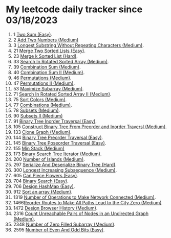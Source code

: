 # My leetcode daily tracker since 03/18/2023
1. 1 [Two Sum (Easy)](https://github.com/calebhuangsea/Leetcode/tree/main/leetcode/src/E1TwoSum).
2. 2 [Add Two Numbers (Medium)](https://github.com/calebhuangsea/Leetcode/tree/main/leetcode/src/M2AddTwoNumbers)
3. 3 [Longest Substring Without Repeating Characters (Medium)](https://github.com/calebhuangsea/Leetcode/tree/main/leetcode/src/M33SearchInRotatedSortedArray).
4. 21 [Merge Two Sorted Lists (Easy)](https://github.com/calebhuangsea/Leetcode/tree/main/leetcode/src/E21MergeTwoSortedLists).
5. 23 [Merge k Sorted List (Hard)](https://github.com/calebhuangsea/Leetcode/tree/main/leetcode/src/H23MergeKSortedLists).
5. 33 [Search In Rotated Sorted Array (Medium)](https://github.com/calebhuangsea/Leetcode/tree/main/leetcode/src/M33SearchInRotatedSortedArray).
6. 39 [Combination Sum (Medium)](https://github.com/calebhuangsea/Leetcode/tree/main/leetcode/src/M39CombinationSum).
7. 40 [Combination Sum II (Medium)](https://github.com/calebhuangsea/Leetcode/tree/main/leetcode/src/M40CombinationSumII).
8. 46 [Permutations (Medium)](https://github.com/calebhuangsea/Leetcode/tree/main/leetcode/src/M46Permutations).
9. 47 [Permutations II (Medium)](https://github.com/calebhuangsea/Leetcode/tree/main/leetcode/src/M47PermutationsII).
10. 53 [Maximize Subarray (Medium)](https://github.com/calebhuangsea/Leetcode/tree/main/leetcode/src/M53MaximumSubarray).
11. 71 [Search In Rotated Sorted Array II (Medium)](https://github.com/calebhuangsea/Leetcode/tree/main/leetcode/src/M71SearchInRotatedSortedArrayII).
12. 75 [Sort Colors (Medium)](https://github.com/calebhuangsea/Leetcode/tree/main/leetcode/src/M75SortColors).
13. 77 [Combinations (Medium)](https://github.com/calebhuangsea/Leetcode/tree/main/leetcode/src/M77Combinations).
14. 78 [Subsets (Medium)](https://github.com/calebhuangsea/Leetcode/tree/main/leetcode/src/M78Subsets).
15. 90 [Subsets II (Medium)](https://github.com/calebhuangsea/Leetcode/tree/main/leetcode/src/M90SubsetsII)
16. 91 [Binary Tree Inorder Traversal (Easy)](https://github.com/calebhuangsea/Leetcode/tree/main/leetcode/src/E91BinaryTreeInorderTraversal).
17. 105 [Construct Binary Tree From Preorder and Inorder Traversl (Medium)](https://github.com/calebhuangsea/Leetcode/tree/main/leetcode/src/M105ConstructBinaryTreeFromPreorderAndInorderTraversal).
18. 133 [Clone Graph (Medium)](https://github.com/calebhuangsea/Leetcode/tree/main/leetcode/src/M133CloneGraph).
19. 144 [Binary Tree Preorder Traversal (Easy)](https://github.com/calebhuangsea/Leetcode/tree/main/leetcode/src/E144BinaryTreePreorderTraversal).
20. 145 [Binary Tree Poseorder Traversal (Easy)](https://github.com/calebhuangsea/Leetcode/tree/main/leetcode/src/E145BinaryTreePostorderTraversal).
21. 155 [Min Stack (Medium)](https://github.com/calebhuangsea/Leetcode/tree/main/leetcode/src/M155MinStack)
21. 173 [Binary Search Tree Iterator (Medium)](https://github.com/calebhuangsea/Leetcode/tree/main/leetcode/src/M173BinarySearchTreeIterator).
22. 200 [Number of Islands (Medium)](https://github.com/calebhuangsea/Leetcode/tree/main/leetcode/src/M200NumberOfIslands).
23. 297 [Serialize And Deserialize Binary Tree (Hard)](https://github.com/calebhuangsea/Leetcode/tree/main/leetcode/src/H297SerializeAndDeserializeBinaryTree).
24. 300 [Longest Increasing Subsequence (Medium)](https://github.com/calebhuangsea/Leetcode/tree/main/leetcode/src/M300LongestIncreasingSubsequence).
24. 605 [Can Piece Flowers (Easy)](https://github.com/calebhuangsea/Leetcode/tree/main/leetcode/src/E605CanPieceFlowers).
25. 704 [Binary Search (Easy)](https://github.com/calebhuangsea/Leetcode/tree/main/leetcode/src/E704BinarySearch).
26. 706 [Design HashMap (Easy)](https://github.com/calebhuangsea/Leetcode/tree/main/leetcode/src/E706DesignHashMap).
27. 912 [Sort an array (Medium)](https://github.com/calebhuangsea/Leetcode/tree/main/leetcode/src/M912SortAnArray).
28. 1319 [Number of Operations to Make Network Connected (Medium)](https://github.com/calebhuangsea/Leetcode/tree/main/leetcode/src/M1319NumberOfOperationsToMakeNetworkConnected).
29. 1466[Reorder Routes to Make All Paths Lead to the City Zero (Medium)](https://github.com/calebhuangsea/Leetcode/tree/main/leetcode/src/M1466ReorderRoutesToMakeAllPathsLeadToTheCityZero)
30. 1472 [Design Browser History (Medium)](https://github.com/calebhuangsea/Leetcode/tree/main/leetcode/src/M1472DesignBrowserHistory).
31. 2316 [Count Unreachable Pairs of Nodes in an Undirected Graph (Medium)](https://github.com/calebhuangsea/Leetcode/tree/main/leetcode/src/M1472DesignBrowserHistory).
32. 2348 [Number of Zero Filled Subarray (Medium)](https://github.com/calebhuangsea/Leetcode/tree/main/leetcode/src/M2316CountUnreachablePairsOfNodesInAnUndirectedGraph).
33. 2595 [Number of Even And Odd Bits (Easy)](https://github.com/calebhuangsea/Leetcode/tree/main/leetcode/src/E2595NumberOfEvenAndOddBits).